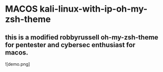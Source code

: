 # MACOS kali-linux-with-ip-oh-my-zsh-theme
## this is a modified robbyrussell oh-my-zsh-theme for pentester and cybersec enthusiast for macos.

![demo.png]

